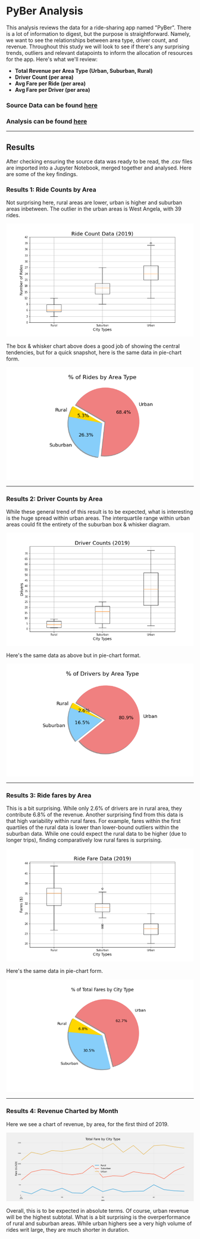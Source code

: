 # PyBer Analysis

This analysis reviews the data for a ride-sharing app named "PyBer". There is a lot of information to digest, but the purpose is straightforward. Namely, we want to see the relationships between area type, driver count, and revenue. Throughout this study we will look to see if there's any surprising trends, outliers and relevant datapoints to inform the allocation of resources for the app. Here's what we'll review:
<br />

* **Total Revenue per Area Type (Urban, Suburban, Rural)**
* **Driver Count (per area)**
* **Avg Fare per Ride (per area)**
* **Avg Fare per Driver (per area)**


### Source Data can be found [here](https://github.com/carlosjennings1991/PyBer_Analysis/blob/main/Resources/PyBer_ride_data.csv)
### Analysis can be found [here](https://github.com/carlosjennings1991/PyBer_Analysis/blob/main/PyBer_Challenge_starter_code.ipynb)
---

## Results

After checking ensuring the source data was ready to be read, the .csv files are imported into a Jupyter Notebook, merged together and analysed. Here are some of the key findings. 

### Results 1: Ride Counts by Area

Not surprising here, rural areas are lower, urban is higher and suburban areas inbetween. 
The outlier in the urban areas is West Angela, with 39 rides.

![ride count boxplot](https://github.com/carlosjennings1991/PyBer_Analysis/blob/main/Resources/Fig2.png)

The box & whisker chart above does a good job of showing the central tendencies, but for a quick snapshot, here is the same data in pie-chart form. 

![ride count piechart](https://github.com/carlosjennings1991/PyBer_Analysis/blob/main/Resources/Fig6.png)

---

### Results 2: Driver Counts by Area

While these general trend of this result is to be expected, what is interesting is the huge spread within urban areas. The interquartile range within urban areas could fit the entirety of the suburban box & whisker diagram. 

![driver count boxplot](https://github.com/carlosjennings1991/PyBer_Analysis/blob/main/Resources/Fig4.png)

Here's the same data as above but in pie-chart format. 

![driver count piechart](https://github.com/carlosjennings1991/PyBer_Analysis/blob/main/Resources/Fig7.png)

---

### Results 3: Ride fares by Area

This is a bit surprising. While only 2.6% of drivers are in rural area, they contribute 6.8% of the revenue. Another surprising find from this data is that high variability within rural fares. For example, fares within the first quartiles of the rural data is lower than lower-bound outliers within the suburban data. While one could expect the rural data to be higher (due to longer trips), finding comparatively low rural fares is surprising. 

![revenue boxplot](https://github.com/carlosjennings1991/PyBer_Analysis/blob/main/Resources/Fig3.png)

Here's the same data in pie-chart form. 

![revenue_piechart](https://github.com/carlosjennings1991/PyBer_Analysis/blob/main/Resources/Fig5.png)

---

### Results 4: Revenue Charted by Month

Here we see a chart of revenue, by area, for the first third of 2019. 

![revenue line chart](https://github.com/carlosjennings1991/PyBer_Analysis/blob/main/Resources/Fig8.png)

Overall, this is to be expected in absolute terms. Of course, urban revenue will be the highest subtotal. What is a bit surprising is the overperformance of rural and suburban areas. While urban highers see a very high volume of rides writ large, they are much shorter in duration. 
